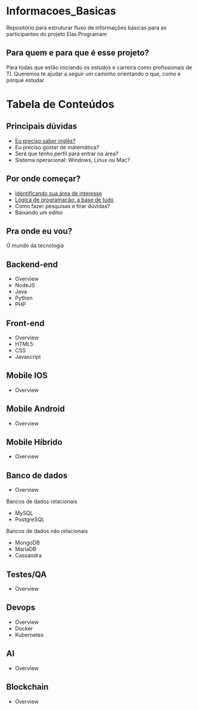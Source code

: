 # Informacoes_Basicas
Repositório para estruturar fluxo de informações básicas para as participantes do projeto Elas Programam

## Para quem e para que é esse projeto?

Para todas que estão iniciando os estudos e carreira como profissionais de TI. Queremos te ajudar a seguir um caminho orientando o que, como e porque estudar.

# Tabela de Conteúdos

## Principais dúvidas

 - [Eu preciso saber inglês?](00-principais-duvidas/preciso-saber-ingles.md)
 - Eu preciso gostar de matemática?
 - Será que tenho perfil para entrar na área?
 - Sistema operacional: Windows, Linux ou Mac?

## Por onde começar?

- [Identificando sua área de interesse](01-por-onde-comecar/area-de-interesse.md)
- [Lógica de programação: a base de tudo](01-por-onde-comecar/logica-de-programacao.md)
- Como fazer pesquisas e tirar dúvidas?
- Baixando um editor

## Pra onde eu vou?

O mundo da tecnologia

## Backend-end

- Overview
- NodeJS
- Java
- Python
- PHP

## Front-end

- Overview
- HTML5
- CSS
- Javascript

## Mobile IOS
- Overview

## Mobile Android
- Overview

## Mobile Híbrido
- Overview

## Banco de dados

- Overview

Bancos de dados relacionais 

- MySQL
- PostgreSQL

Bancos de dados não relacionais

- MongoDB
- MariaDB
- Cassandra

## Testes/QA

- Overview

## Devops

- Overview
- Docker
- Kubernetes

## AI

- Overview

## Blockchain

- Overview
